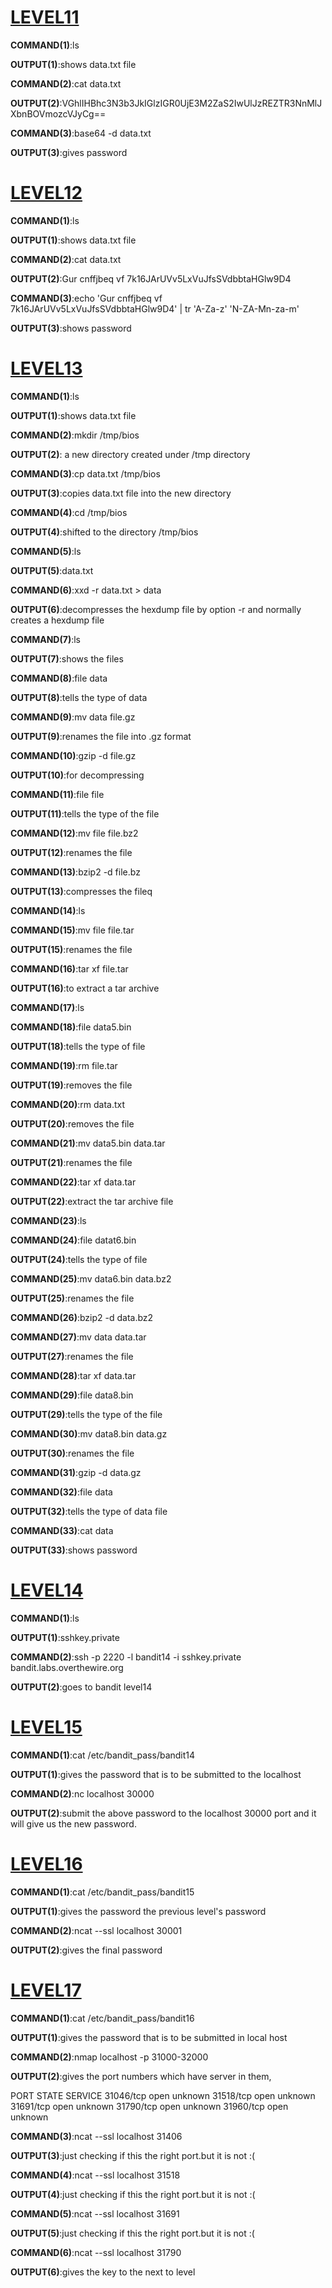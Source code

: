 # **<u>LEVEL11</u>**

**COMMAND(1)**:ls

**OUTPUT(1)**:shows data.txt file

**COMMAND(2)**:cat data.txt

**OUTPUT(2)**:VGhlIHBhc3N3b3JkIGlzIGR0UjE3M2ZaS2IwUlJzREZTR3NnMlJXbnBOVmozcVJyCg==

**COMMAND(3)**:base64 -d data.txt

**OUTPUT(3)**:gives password

# **<u>LEVEL12</u>**

**COMMAND(1)**:ls

**OUTPUT(1)**:shows data.txt file

**COMMAND(2)**:cat data.txt

**OUTPUT(2)**:Gur cnffjbeq vf 7k16JArUVv5LxVuJfsSVdbbtaHGlw9D4

**COMMAND(3)**:echo 'Gur cnffjbeq vf 7k16JArUVv5LxVuJfsSVdbbtaHGlw9D4' | tr 'A-Za-z' 'N-ZA-Mn-za-m'

**OUTPUT(3)**:shows password

# **<u>LEVEL13</u>**

**COMMAND(1)**:ls

**OUTPUT(1)**:shows data.txt file

**COMMAND(2)**:mkdir /tmp/bios

**OUTPUT(2)**: a new directory created under /tmp directory

**COMMAND(3)**:cp data.txt /tmp/bios

**OUTPUT(3)**:copies data.txt file into the new directory

**COMMAND(4)**:cd /tmp/bios

**OUTPUT(4)**:shifted to the directory /tmp/bios

**COMMAND(5)**:ls

**OUTPUT(5)**:data.txt

**COMMAND(6)**:xxd -r data.txt > data

**OUTPUT(6)**:decompresses the hexdump file by option -r and normally creates a hexdump file

**COMMAND(7)**:ls

**OUTPUT(7)**:shows the files

**COMMAND(8)**:file data

**OUTPUT(8)**:tells the type of data

**COMMAND(9)**:mv data file.gz

**OUTPUT(9)**:renames the file into .gz format

**COMMAND(10)**:gzip -d file.gz

**OUTPUT(10)**:for decompressing

**COMMAND(11)**:file file

**OUTPUT(11)**:tells the type of the file

**COMMAND(12)**:mv file file.bz2

**OUTPUT(12)**:renames the file

**COMMAND(13)**:bzip2 -d file.bz

**OUTPUT(13)**:compresses the fileq

**COMMAND(14)**:ls

**COMMAND(15)**:mv file file.tar

**OUTPUT(15)**:renames the file

**COMMAND(16)**:tar xf file.tar

**OUTPUT(16)**:to extract a tar archive

**COMMAND(17)**:ls

**COMMAND(18)**:file data5.bin

**OUTPUT(18)**:tells the type of file

**COMMAND(19)**:rm file.tar

**OUTPUT(19)**:removes the file

**COMMAND(20)**:rm data.txt

**OUTPUT(20)**:removes the file

**COMMAND(21)**:mv data5.bin data.tar

**OUTPUT(21)**:renames the file

**COMMAND(22)**:tar xf data.tar

**OUTPUT(22)**:extract the tar archive file

**COMMAND(23)**:ls

**COMMAND(24)**:file datat6.bin

**OUTPUT(24)**:tells the type of file

**COMMAND(25)**:mv data6.bin data.bz2

**OUTPUT(25)**:renames the file

**COMMAND(26)**:bzip2 -d data.bz2

**COMMAND(27)**:mv data data.tar

**OUTPUT(27)**:renames the file

**COMMAND(28)**:tar xf data.tar

**COMMAND(29)**:file data8.bin

**OUTPUT(29)**:tells the type of the file

**COMMAND(30)**:mv data8.bin data.gz

**OUTPUT(30)**:renames the file

**COMMAND(31)**:gzip -d data.gz

**COMMAND(32)**:file data

**OUTPUT(32)**:tells the type of data file

**COMMAND(33)**:cat data

**OUTPUT(33)**:shows password

# **<u>LEVEL14</u>**

**COMMAND(1)**:ls

**OUTPUT(1)**:sshkey.private

**COMMAND(2)**:ssh -p 2220 -l bandit14 -i sshkey.private bandit.labs.overthewire.org

**OUTPUT(2)**:goes to bandit level14

# **<u>LEVEL15</u>**

**COMMAND(1)**:cat /etc/bandit_pass/bandit14

**OUTPUT(1)**:gives the password that is to be submitted to the localhost

**COMMAND(2)**:nc localhost 30000

**OUTPUT(2)**:submit the above password to the localhost 30000 port and it will give us the new password.

# **<u>LEVEL16</u>**

**COMMAND(1)**:cat /etc/bandit_pass/bandit15

**OUTPUT(1)**:gives the password the previous level's password

**COMMAND(2)**:ncat --ssl localhost 30001

**OUTPUT(2)**:gives the final password

# **<u>LEVEL17</u>**

**COMMAND(1)**:cat /etc/bandit_pass/bandit16

**OUTPUT(1)**:gives the password that is to be submitted in local host

**COMMAND(2)**:nmap localhost -p 31000-32000

**OUTPUT(2)**:gives the port numbers which have server in them,

PORT      STATE SERVICE
31046/tcp open  unknown
31518/tcp open  unknown
31691/tcp open  unknown
31790/tcp open  unknown
31960/tcp open  unknown

**COMMAND(3)**:ncat --ssl localhost 31406

**OUTPUT(3)**:just checking if this the right port.but it is not :(

**COMMAND(4)**:ncat --ssl localhost 31518

**OUTPUT(4)**:just checking if this the right port.but it is not :(

**COMMAND(5)**:ncat --ssl localhost 31691

**OUTPUT(5)**:just checking if this the right port.but it is not :(

**COMMAND(6)**:ncat --ssl localhost 31790

**OUTPUT(6)**:gives the key to the next to level
